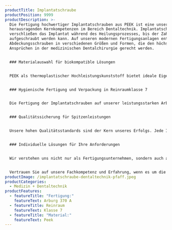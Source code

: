 ```yaml
---
productTitle: Implantatschraube
productPosition: 9999
productDescription: >-
  Die Fertigung hochwertiger Implantatschrauben aus PEEK ist eine unserer
  herausragenden Kernkompetenzen im Bereich Dentaltechnik. Implantatschrauben
  verschließen das Implantat während des Heilungsprozesses, bis der Zahn
  aufgeschraubt werden kann. Auf unseren modernen Fertigungsanlagen entstehen
  Abdeckungsschrauben in verschiedenen Größen und Formen, die den höchsten
  Ansprüchen in der medizinischen Dentalchirurgie gerecht werden. 


  ### Materialauswahl für biokompatible Lösungen


  PEEK als thermoplastischer Hochleistungskunststoff bietet ideale Eigenschaften für medizinische Anwendungen. Das Material verfügt über sehr gute mechanische Eigenschaften mit hervorragender chemischer und thermischer Beständigkeit. Zudem ist es gegenüber Röntgen- und Gammastrahlen beständig und biokompatibel.


  ### Hygienische Fertigung und Verpackung in Reinraumklasse 7


  Die Fertigung der Implantatschrauben auf unserer leistungsstarken Arburg 370 A sowie die Verpackung erfolgen unter strengen Reinraumbedingungen der Klasse ISO 7. In unserer kontrollierten und sauberen Umgebung stellen wir sicher, dass die Abdeckungsschrauben frei von Partikeln und Verunreinigungen sind, um eine sichere Anwendung im medizinischen Bereich zu gewährleisten.


  ### Qualitätssicherung für Spitzenleistungen


  Unsere hohen Qualitätsstandards sind der Kern unseres Erfolgs. Jede Implantatschraube unterliegt einer umfassenden Qualitätskontrolle und Validierung, um sicherzustellen, dass sie den strengen Anforderungen der medizinischen Industrie entspricht. Wir nehmen keine Kompromisse bei der Qualität unserer Produkte hin.


  ### Individuelle Lösungen für Ihre Anforderungen


  Wir verstehen uns nicht nur als Fertigungsunternehmen, sondern auch als Partner unserer Kunden. Gemeinsam entwickeln wir maßgeschneiderte Lösungen, die den spezifischen Anforderungen und Bedürfnissen unserer Kunden gerecht werden. Ihre Zufriedenheit ist unser Antrieb.


  Vertrauen Sie auf unsere Fachkompetenz und Erfahrung, wenn es um die Fertigung hochwertiger Implantatschrauben geht. Unsere Präzision und unser Streben nach Spitzenleistungen machen uns zu einem verlässlichen Partner in der medizinischen Fertigungsbranche.
productImage: /implantatschraube-dentaltechnik-pfaff.jpeg
productCategories:
  - Medizin + Dentaltechnik
productFeatures:
  - featureTitle: "Fertigung:"
    featureText: Arburg 370 A
  - featureTitle: Reinraum
    featureText: Klasse 7
  - featureTitle: "Material:"
    featureText: Peek
---
```

